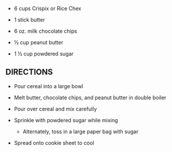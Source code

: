 - 6 cups Crispix or Rice Chex

- 1 stick butter

- 6 oz. milk chocolate chips

- ½ cup peanut butter

- 1 ½ cup powdered sugar

## DIRECTIONS

- Pour cereal into a large bowl

- Melt butter, chocolate chips, and peanut butter in double boiler

- Pour over cereal and mix carefully

- Sprinkle with powdered sugar while mixing

  - Alternately, toss in a large paper bag with sugar

- Spread onto cookie sheet to cool
